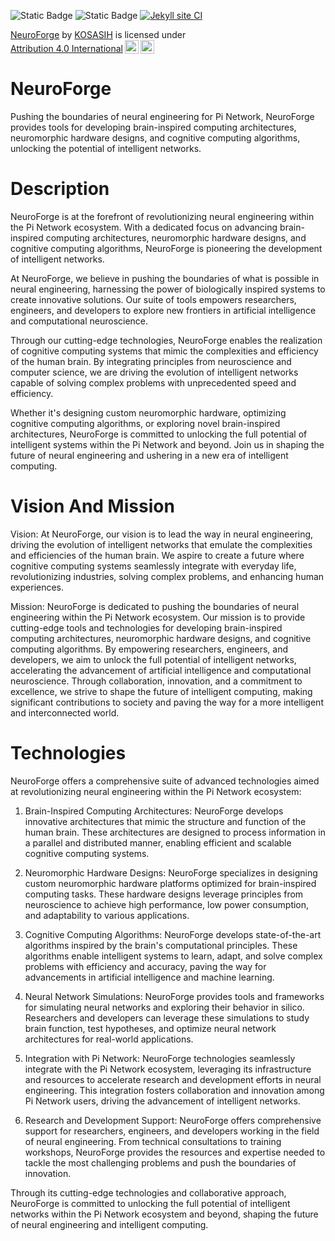 ![Static Badge](https://img.shields.io/badge/Pi_Network-violet)
![Static Badge](https://img.shields.io/badge/High-Tech-white)
[![Jekyll site CI](https://github.com/KOSASIH/NeuroForge/actions/workflows/jekyll-docker.yml/badge.svg)](https://github.com/KOSASIH/NeuroForge/actions/workflows/jekyll-docker.yml)

<p xmlns:cc="http://creativecommons.org/ns#" xmlns:dct="http://purl.org/dc/terms/"><a property="dct:title" rel="cc:attributionURL" href="https://github.com/KOSASIH/NeuroForge">NeuroForge</a> by <a rel="cc:attributionURL dct:creator" property="cc:attributionName" href="https://www.linkedin.com/in/kosasih-81b46b5a">KOSASIH</a> is licensed under <a href="http://creativecommons.org/licenses/by/4.0/?ref=chooser-v1" target="_blank" rel="license noopener noreferrer" style="display:inline-block;">Attribution 4.0 International<img style="height:22px!important;margin-left:3px;vertical-align:text-bottom;" src="https://mirrors.creativecommons.org/presskit/icons/cc.svg?ref=chooser-v1"><img style="height:22px!important;margin-left:3px;vertical-align:text-bottom;" src="https://mirrors.creativecommons.org/presskit/icons/by.svg?ref=chooser-v1"></a></p>

# NeuroForge
Pushing the boundaries of neural engineering for Pi Network, NeuroForge provides tools for developing brain-inspired computing architectures, neuromorphic hardware designs, and cognitive computing algorithms, unlocking the potential of intelligent networks.

# Description 

NeuroForge is at the forefront of revolutionizing neural engineering within the Pi Network ecosystem. With a dedicated focus on advancing brain-inspired computing architectures, neuromorphic hardware designs, and cognitive computing algorithms, NeuroForge is pioneering the development of intelligent networks. 

At NeuroForge, we believe in pushing the boundaries of what is possible in neural engineering, harnessing the power of biologically inspired systems to create innovative solutions. Our suite of tools empowers researchers, engineers, and developers to explore new frontiers in artificial intelligence and computational neuroscience.

Through our cutting-edge technologies, NeuroForge enables the realization of cognitive computing systems that mimic the complexities and efficiency of the human brain. By integrating principles from neuroscience and computer science, we are driving the evolution of intelligent networks capable of solving complex problems with unprecedented speed and efficiency.

Whether it's designing custom neuromorphic hardware, optimizing cognitive computing algorithms, or exploring novel brain-inspired architectures, NeuroForge is committed to unlocking the full potential of intelligent systems within the Pi Network and beyond. Join us in shaping the future of neural engineering and ushering in a new era of intelligent computing.

# Vision And Mission 

Vision:
At NeuroForge, our vision is to lead the way in neural engineering, driving the evolution of intelligent networks that emulate the complexities and efficiencies of the human brain. We aspire to create a future where cognitive computing systems seamlessly integrate with everyday life, revolutionizing industries, solving complex problems, and enhancing human experiences.

Mission:
NeuroForge is dedicated to pushing the boundaries of neural engineering within the Pi Network ecosystem. Our mission is to provide cutting-edge tools and technologies for developing brain-inspired computing architectures, neuromorphic hardware designs, and cognitive computing algorithms. By empowering researchers, engineers, and developers, we aim to unlock the full potential of intelligent networks, accelerating the advancement of artificial intelligence and computational neuroscience. Through collaboration, innovation, and a commitment to excellence, we strive to shape the future of intelligent computing, making significant contributions to society and paving the way for a more intelligent and interconnected world.

# Technologies 

NeuroForge offers a comprehensive suite of advanced technologies aimed at revolutionizing neural engineering within the Pi Network ecosystem:

1. Brain-Inspired Computing Architectures: NeuroForge develops innovative architectures that mimic the structure and function of the human brain. These architectures are designed to process information in a parallel and distributed manner, enabling efficient and scalable cognitive computing systems.

2. Neuromorphic Hardware Designs: NeuroForge specializes in designing custom neuromorphic hardware platforms optimized for brain-inspired computing tasks. These hardware designs leverage principles from neuroscience to achieve high performance, low power consumption, and adaptability to various applications.

3. Cognitive Computing Algorithms: NeuroForge develops state-of-the-art algorithms inspired by the brain's computational principles. These algorithms enable intelligent systems to learn, adapt, and solve complex problems with efficiency and accuracy, paving the way for advancements in artificial intelligence and machine learning.

4. Neural Network Simulations: NeuroForge provides tools and frameworks for simulating neural networks and exploring their behavior in silico. Researchers and developers can leverage these simulations to study brain function, test hypotheses, and optimize neural network architectures for real-world applications.

5. Integration with Pi Network: NeuroForge technologies seamlessly integrate with the Pi Network ecosystem, leveraging its infrastructure and resources to accelerate research and development efforts in neural engineering. This integration fosters collaboration and innovation among Pi Network users, driving the advancement of intelligent networks.

6. Research and Development Support: NeuroForge offers comprehensive support for researchers, engineers, and developers working in the field of neural engineering. From technical consultations to training workshops, NeuroForge provides the resources and expertise needed to tackle the most challenging problems and push the boundaries of innovation.

Through its cutting-edge technologies and collaborative approach, NeuroForge is committed to unlocking the full potential of intelligent networks within the Pi Network ecosystem and beyond, shaping the future of neural engineering and intelligent computing.
